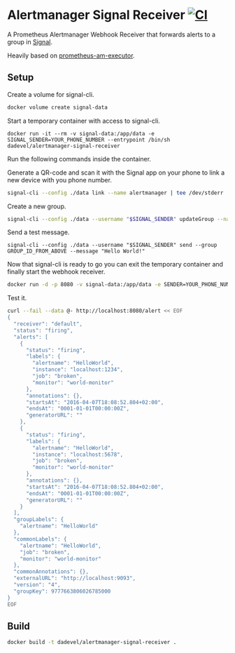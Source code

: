 # Alertmanager Signal Receiver [![CI](https://github.com/dadevel/alertmanager-signal-receiver/workflows/CI/badge.svg?branch=master)](https://github.com/dadevel/alertmanager-signal-receiver/actions)

A Prometheus Alertmanager Webhook Receiver that forwards alerts to a group in [Signal](https://signal.org/).

Heavily based on [prometheus-am-executor](https://github.com/imgix/prometheus-am-executor/).

## Setup

Create a volume for signal-cli.

~~~ sh
docker volume create signal-data
~~~

Start a temporary container with access to signal-cli.

~~~
docker run -it --rm -v signal-data:/app/data -e SIGNAL_SENDER=YOUR_PHONE_NUMBER --entrypoint /bin/sh dadevel/alertmanager-signal-receiver
~~~

Run the following commands inside the container.

Generate a QR-code and scan it with the Signal app on your phone to link a new device with you phone number.

~~~ sh
signal-cli --config ./data link --name alertmanager | tee /dev/stderr | head -n 1 | qrencode -t UTF8
~~~

Create a new group.

~~~ sh
signal-cli --config ./data --username "$SIGNAL_SENDER" updateGroup --name Alerts --member SOMEONES_PHONE_PHONE --member ANOTHER_PHONE_NUMBER
~~~

Send a test message.

~~~
signal-cli --config ./data --username "$SIGNAL_SENDER" send --group GROUP_ID_FROM_ABOVE --message "Hello World!"
~~~

Now that signal-cli is ready to go you can exit the temporary container and finally start the webhook receiver.

~~~ sh
docker run -d -p 8080 -v signal-data:/app/data -e SENDER=YOUR_PHONE_NUMBER -e GROUP=YOUR_GROUP_ID dadevel/alertmanager-signal-receiver
~~~

Test it.

~~~ sh
curl --fail --data @- http://localhost:8080/alert << EOF
{
  "receiver": "default",
  "status": "firing",
  "alerts": [
    {
      "status": "firing",
      "labels": {
        "alertname": "HelloWorld",
        "instance": "localhost:1234",
        "job": "broken",
        "monitor": "world-monitor"
      },
      "annotations": {},
      "startsAt": "2016-04-07T18:08:52.804+02:00",
      "endsAt": "0001-01-01T00:00:00Z",
      "generatorURL": ""
    },
    {
      "status": "firing",
      "labels": {
        "alertname": "HelloWorld",
        "instance": "localhost:5678",
        "job": "broken",
        "monitor": "world-monitor"
      },
      "annotations": {},
      "startsAt": "2016-04-07T18:08:52.804+02:00",
      "endsAt": "0001-01-01T00:00:00Z",
      "generatorURL": ""
    }
  ],
  "groupLabels": {
    "alertname": "HelloWorld"
  },
  "commonLabels": {
    "alertname": "HelloWorld",
    "job": "broken",
    "monitor": "world-monitor"
  },
  "commonAnnotations": {},
  "externalURL": "http://localhost:9093",
  "version": "4",
  "groupKey": 9777663806026785000
}
EOF
~~~

## Build

~~~ sh
docker build -t dadevel/alertmanager-signal-receiver .
~~~

